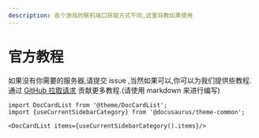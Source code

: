 ```yaml
---
description: 各个游戏的联机端口获取方式不同,这里将教如果使用
---
```


# 官方教程

如果没有你需要的服务器,请提交 issue ,当然如果可以,你可以为我们提供些教程. 通过 [GitHub 拉取请求](https://github.com/vlssu/docs-netplus/new/master/docs/tutorial) 贡献更多教程.(请使用 markdown 来进行编写)

```mdx-code-block
import DocCardList from '@theme/DocCardList';
import {useCurrentSidebarCategory} from '@docusaurus/theme-common';

<DocCardList items={useCurrentSidebarCategory().items}/>
```
